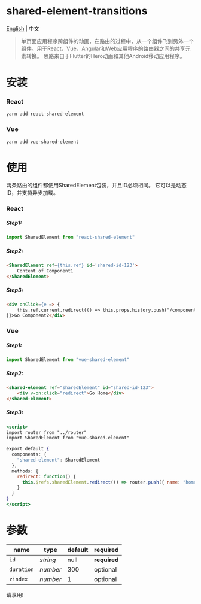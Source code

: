 # shared-element-transitions 

[English](./README.md) | 中文

> 单页面应用程序跨组件的动画，在路由的过程中，从一个组件飞到另外一个组件。用于React，Vue，Angular和Web应用程序的路由器之间的共享元素转换。 思路来自于Flutter的Hero动画和其他Android移动应用程序。

# 安装

### React

```jsx
yarn add react-shared-element
```

### Vue

```jsx
yarn add vue-shared-element
```

# 使用

两条路由的组件都使用SharedElement包装，并且ID必须相同。 它可以是动态ID，并支持异步加载。

### React

##### Step1:

```jsx
import SharedElement from "react-shared-element"
```

##### Step2:

```html
<SharedElement ref={this.ref} id='shared-id-123'>
    Content of Component1
</SharedElement>
```

##### Step3:

```html
<div onClick={e => {
    this.ref.current.redirect(() => this.props.history.push("/component2"))
}}>Go Component2</div>
```

### Vue

##### Step1:

```jsx
import SharedElement from "vue-shared-element"
```

##### Step2:

```html
<shared-element ref="sharedElement" id="shared-id-123">
    <div v-on:click="redirect">Go Home</div>
</shared-element>
```

##### Step3:

```jsx
<script>
import router from "../router"
import SharedElement from "vue-shared-element"

export default {
  components: {
    "shared-element": SharedElement
  },
  methods: {
    redirect: function() {
      this.$refs.sharedElement.redirect(() => router.push({ name: "home" }))
    }
  }
}
</script>
```

# 参数

| name       | type     | default | required |
|------------|----------|---------|--|
| `id`       | *string* | null    | **required** |
| `duration` | *number* | 300     | optional
| `zindex`   | *number* | 1       | optional




请享用!